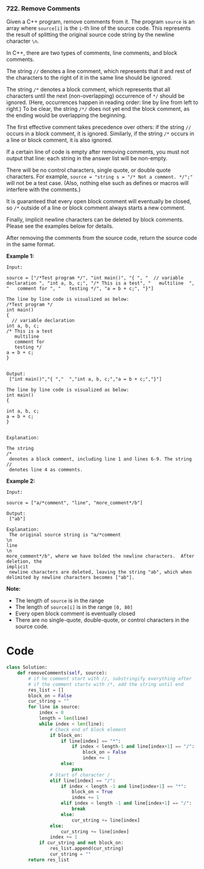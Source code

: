 ### 722. Remove Comments

Given a C++ program, remove comments from it. The program `source` is an array where `source[i]` is the `i`-th line of the source code. This represents the result of splitting the original source code string by the newline character `\n`.

In C++, there are two types of comments, line comments, and block comments.

The string `//` denotes a line comment, which represents that it and rest of the characters to the right of it in the same line should be ignored.

The string `/*` denotes a block comment, which represents that all characters until the next \(non-overlapping\) occurrence of `*/` should be ignored. \(Here, occurrences happen in reading order: line by line from left to right.\) To be clear, the string `/*/` does not yet end the block comment, as the ending would be overlapping the beginning.

The first effective comment takes precedence over others: if the string `//` occurs in a block comment, it is ignored. Similarly, if the string `/*` occurs in a line or block comment, it is also ignored.

If a certain line of code is empty after removing comments, you must not output that line: each string in the answer list will be non-empty.

There will be no control characters, single quote, or double quote characters. For example, `source = "string s = "/* Not a comment. */";"` will not be a test case. \(Also, nothing else such as defines or macros will interfere with the comments.\)

It is guaranteed that every open block comment will eventually be closed, so `/*` outside of a line or block comment always starts a new comment.

Finally, implicit newline characters can be deleted by block comments. Please see the examples below for details.

After removing the comments from the source code, return the source code in the same format.

**Example 1:**

```
Input:

source = ["/*Test program */", "int main()", "{ ", "  // variable declaration ", "int a, b, c;", "/* This is a test", "   multiline  ", "   comment for ", "   testing */", "a = b + c;", "}"]

The line by line code is visualized as below:
/*Test program */
int main()
{ 
  // variable declaration 
int a, b, c;
/* This is a test
   multiline  
   comment for 
   testing */
a = b + c;
}


Output:
 ["int main()","{ ","  ","int a, b, c;","a = b + c;","}"]

The line by line code is visualized as below:
int main()
{ 

int a, b, c;
a = b + c;
}


Explanation:

The string 
/*
 denotes a block comment, including line 1 and lines 6-9. The string 
//
 denotes line 4 as comments.
```

**Example 2:**

```
Input:

source = ["a/*comment", "line", "more_comment*/b"]

Output:
 ["ab"]

Explanation:
 The original source string is "a/*comment
\n
line
\n
more_comment*/b", where we have bolded the newline characters.  After deletion, the 
implicit
 newline characters are deleted, leaving the string "ab", which when delimited by newline characters becomes ["ab"].
```

**Note:**

* The length of `source`  is in the range 
* The length of `source[i]` is in the range `[0, 80]`
* Every open block comment is eventually closed
* There are no single-quote, double-quote, or control characters in the source code.

# Code

```python
class Solution:
    def removeComments(self, source):
        # if he comment start with //, substringify everything after
        # if the comment starts with /*, add the string until end
        res_list = []
        block_on = False
        cur_string = ""
        for line in source:
            index = 0
            length = len(line)
            while index < len(line):
                # Check end of block element
                if block_on:
                    if line[index] == "*":
                        if index < length-1 and line[index+1] == "/":
                            block_on = False
                            index += 1
                    else:
                        pass
                # Start of character /
                elif line[index] == "/":
                    if index < length -1 and line[index+1] == "*":
                        block_on = True
                        index += 1
                    elif index < length -1 and line[index+1] == "/":
                        break
                    else:
                        cur_string += line[index]
                else:
                    cur_string += line[index]
                index += 1
            if cur_string and not block_on:
                res_list.append(cur_string)
                cur_string = ""
        return res_list
```

